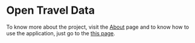 # Open Travel Data

To know more about the project, visit the [About](https://github.com/opentraveldata/optd/wiki/About) page and to know how to use the application, just go to the [this page](https://github.com/opentraveldata/optd/wiki/How-to-set-things-up).
